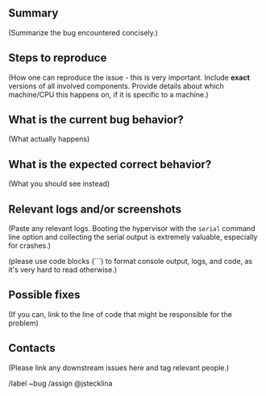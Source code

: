 ## Summary

(Summarize the bug encountered concisely.)

## Steps to reproduce

(How one can reproduce the issue - this is very important. Include
**exact** versions of all involved components. Provide details about
which machine/CPU this happens on, if it is specific to a machine.)

## What is the current bug behavior?

(What actually happens)

## What is the expected correct behavior?

(What you should see instead)

## Relevant logs and/or screenshots

(Paste any relevant logs. Booting the hypervisor with the `serial`
command line option and collecting the serial output is extremely
valuable, especially for crashes.)

(please use code blocks (```) to format
console output, logs, and code, as it's very hard to read otherwise.)

## Possible fixes

(If you can, link to the line of code that might be responsible for
the problem)

## Contacts

(Please link any downstream issues here and tag relevant people.)

/label ~bug
/assign @jstecklina
